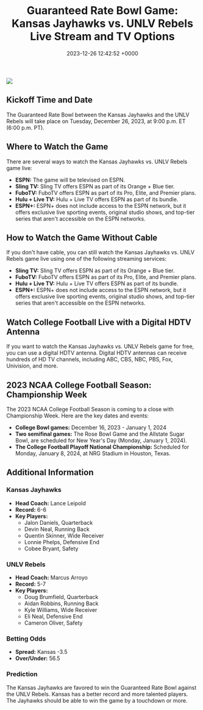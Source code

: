 ﻿---
layout: post
title: "Guaranteed Rate Bowl Game: Kansas Jayhawks vs. UNLV Rebels Live Stream and TV Options"
date:   2023-12-26 12:42:52 +0000
categories: Cable 
---

![](https://i.ytimg.com/vi/6HDL6vU8RVg/hq720.jpg?=Cable)

## Kickoff Time and Date

The Guaranteed Rate Bowl between the Kansas Jayhawks and the UNLV Rebels will take place on Tuesday, December 26, 2023, at 9:00 p.m. ET (6:00 p.m. PT).

## Where to Watch the Game

There are several ways to watch the Kansas Jayhawks vs. UNLV Rebels game live:

* **ESPN:** The game will be televised on ESPN.
* **Sling TV:** Sling TV offers ESPN as part of its Orange + Blue tier.
* **FuboTV:** FuboTV offers ESPN as part of its Pro, Elite, and Premier plans.
* **Hulu + Live TV:** Hulu + Live TV offers ESPN as part of its bundle.
* **ESPN+:** ESPN+ does not include access to the ESPN network, but it offers exclusive live sporting events, original studio shows, and top-tier series that aren't accessible on the ESPN networks.

## How to Watch the Game Without Cable

If you don't have cable, you can still watch the Kansas Jayhawks vs. UNLV Rebels game live using one of the following streaming services:

* **Sling TV:** Sling TV offers ESPN as part of its Orange + Blue tier.
* **FuboTV:** FuboTV offers ESPN as part of its Pro, Elite, and Premier plans.
* **Hulu + Live TV:** Hulu + Live TV offers ESPN as part of its bundle.
* **ESPN+:** ESPN+ does not include access to the ESPN network, but it offers exclusive live sporting events, original studio shows, and top-tier series that aren't accessible on the ESPN networks.

## Watch College Football Live with a Digital HDTV Antenna

If you want to watch the Kansas Jayhawks vs. UNLV Rebels game for free, you can use a digital HDTV antenna. Digital HDTV antennas can receive hundreds of HD TV channels, including ABC, CBS, NBC, PBS, Fox, Univision, and more.

## 2023 NCAA College Football Season: Championship Week

The 2023 NCAA College Football Season is coming to a close with Championship Week. Here are the key dates and events:

* **College Bowl games:** December 16, 2023 - January 1, 2024
* **Two semifinal games:** The Rose Bowl Game and the Allstate Sugar Bowl, are scheduled for New Year's Day (Monday, January 1, 2024).
* **The College Football Playoff National Championship:** Scheduled for Monday, January 8, 2024, at NRG Stadium in Houston, Texas.

## Additional Information

### Kansas Jayhawks

* **Head Coach:** Lance Leipold
* **Record:** 6-6
* **Key Players:**
    * Jalon Daniels, Quarterback
    * Devin Neal, Running Back
    * Quentin Skinner, Wide Receiver
    * Lonnie Phelps, Defensive End
    * Cobee Bryant, Safety

### UNLV Rebels

* **Head Coach:** Marcus Arroyo
* **Record:** 5-7
* **Key Players:**
    * Doug Brumfield, Quarterback
    * Aidan Robbins, Running Back
    * Kyle Williams, Wide Receiver
    * Eli Neal, Defensive End
    * Cameron Oliver, Safety

### Betting Odds

* **Spread:** Kansas -3.5
* **Over/Under:** 56.5

### Prediction

The Kansas Jayhawks are favored to win the Guaranteed Rate Bowl against the UNLV Rebels. Kansas has a better record and more talented players. The Jayhawks should be able to win the game by a touchdown or more.

